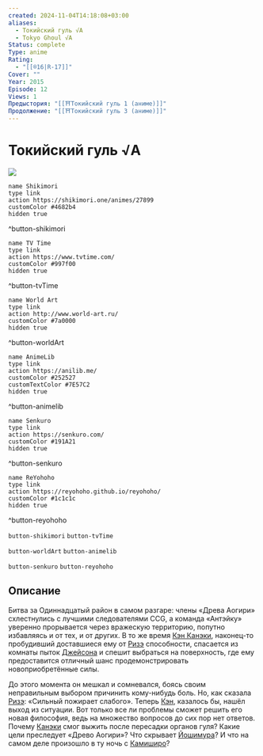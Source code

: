 ```yaml
---
created: 2024-11-04T14:18:08+03:00
aliases:
  - Токийский гуль √A
  - Tokyo Ghoul √A
Status: complete
Type: anime
Rating:
  - "[[®️16|R-17]]"
Cover: ""
Year: 2015
Episode: 12
Views: 1
Предыстория: "[[⛩️Токийский гуль 1 (аниме)]]"
Продолжение: "[[⛩️Токийский гуль 3 (аниме)]]"
---
```


# Токийский гуль √A

![](https://nyaa.shikimori.one/uploads/poster/animes/27899/aa497fa998fbd1a0bdc95820445db233.jpeg)

```button
name Shikimori
type link
action https://shikimori.one/animes/27899
customColor #4682b4
hidden true
```
^button-shikimori

```button
name TV Time
type link
action https://www.tvtime.com/
customColor #997f00
hidden true
```
^button-tvTime

```button
name World Art
type link
action http://www.world-art.ru/
customColor #7a0000
hidden true
```
^button-worldArt

```button
name AnimeLib
type link
action https://anilib.me/
customColor #252527
customTextColor #7E57C2
hidden true
```
^button-animelib

```button
name Senkuro
type link
action https://senkuro.com/
customColor #191A21
hidden true
```
^button-senkuro

```button
name ReYohoho
type link
action https://reyohoho.github.io/reyohoho/
customColor #1c1c1c
hidden true
```
^button-reyohoho

`button-shikimori` `button-tvTime`

`button-worldArt` `button-animelib`

`button-senkuro` `button-reyohoho`

## Описание

Битва за Одиннадцатый район в самом разгаре: члены «Древа Аогири» схлестнулись с лучшими следователями CCG, а команда «Антэйку» уверенно прорывается через вражескую территорию, попутно избавляясь и от тех, и от других. В то же время [Кэн Канэки](https://shikimori.one/characters/87275-ken-kaneki), наконец-то пробудивший доставшиеся ему от [Ризэ](https://shikimori.one/characters/103409-rize-kamishiro) способности, спасается из комнаты пыток [Джейсона](https://shikimori.one/characters/110243-yakumo-oomori) и спешит выбраться на поверхность, где ему предоставится отличный шанс продемонстрировать новоприобретённые силы.

До этого момента он мешкал и сомневался, боясь своим неправильным выбором причинить кому-нибудь боль. Но, как сказала [Ризэ](https://shikimori.one/characters/103409-rize-kamishiro): «Сильный пожирает слабого». Теперь [Кэн](https://shikimori.one/characters/87275-ken-kaneki), казалось бы, нашёл выход из ситуации. Вот только все ли проблемы сможет решить его новая философия, ведь на множество вопросов до сих пор нет ответов. Почему [Канэки](https://shikimori.one/characters/87275-ken-kaneki) смог выжить после пересадки органов гуля? Какие цели преследует «Древо Аогири»? Что скрывает [Йошимура](https://shikimori.one/characters/103413-yoshimura)? И что на самом деле произошло в ту ночь с [Камиширо](https://shikimori.one/characters/103409-rize-kamishiro)?

